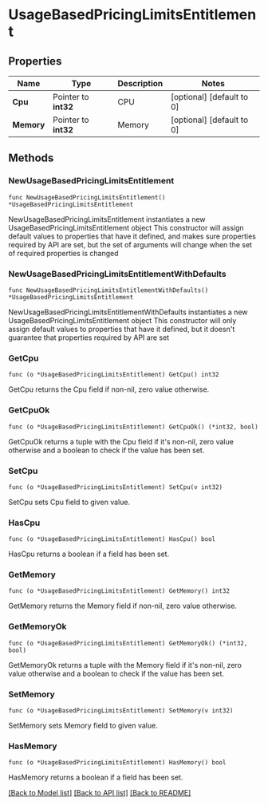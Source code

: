 # UsageBasedPricingLimitsEntitlement

## Properties

Name | Type | Description | Notes
------------ | ------------- | ------------- | -------------
**Cpu** | Pointer to **int32** | CPU | [optional] [default to 0]
**Memory** | Pointer to **int32** | Memory | [optional] [default to 0]

## Methods

### NewUsageBasedPricingLimitsEntitlement

`func NewUsageBasedPricingLimitsEntitlement() *UsageBasedPricingLimitsEntitlement`

NewUsageBasedPricingLimitsEntitlement instantiates a new UsageBasedPricingLimitsEntitlement object
This constructor will assign default values to properties that have it defined,
and makes sure properties required by API are set, but the set of arguments
will change when the set of required properties is changed

### NewUsageBasedPricingLimitsEntitlementWithDefaults

`func NewUsageBasedPricingLimitsEntitlementWithDefaults() *UsageBasedPricingLimitsEntitlement`

NewUsageBasedPricingLimitsEntitlementWithDefaults instantiates a new UsageBasedPricingLimitsEntitlement object
This constructor will only assign default values to properties that have it defined,
but it doesn't guarantee that properties required by API are set

### GetCpu

`func (o *UsageBasedPricingLimitsEntitlement) GetCpu() int32`

GetCpu returns the Cpu field if non-nil, zero value otherwise.

### GetCpuOk

`func (o *UsageBasedPricingLimitsEntitlement) GetCpuOk() (*int32, bool)`

GetCpuOk returns a tuple with the Cpu field if it's non-nil, zero value otherwise
and a boolean to check if the value has been set.

### SetCpu

`func (o *UsageBasedPricingLimitsEntitlement) SetCpu(v int32)`

SetCpu sets Cpu field to given value.

### HasCpu

`func (o *UsageBasedPricingLimitsEntitlement) HasCpu() bool`

HasCpu returns a boolean if a field has been set.

### GetMemory

`func (o *UsageBasedPricingLimitsEntitlement) GetMemory() int32`

GetMemory returns the Memory field if non-nil, zero value otherwise.

### GetMemoryOk

`func (o *UsageBasedPricingLimitsEntitlement) GetMemoryOk() (*int32, bool)`

GetMemoryOk returns a tuple with the Memory field if it's non-nil, zero value otherwise
and a boolean to check if the value has been set.

### SetMemory

`func (o *UsageBasedPricingLimitsEntitlement) SetMemory(v int32)`

SetMemory sets Memory field to given value.

### HasMemory

`func (o *UsageBasedPricingLimitsEntitlement) HasMemory() bool`

HasMemory returns a boolean if a field has been set.


[[Back to Model list]](../README.md#documentation-for-models) [[Back to API list]](../README.md#documentation-for-api-endpoints) [[Back to README]](../README.md)


